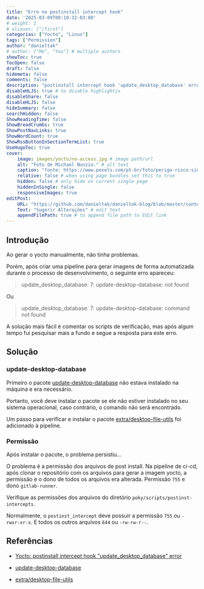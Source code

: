 ```yaml
---
title: "Erro no postinstall intercept hook"
date: '2025-03-09T00:10:32-03:00'
# weight: 1
# aliases: ["/first"]
categorias: ["Yocto", "Linux"]
tags: ["Permission"]
author: "danieltak"
# author: ["Me", "You"] # multiple authors
showToc: true
TocOpen: false
draft: false
hidemeta: false
comments: false
description: "postinstall intercept hook 'update_desktop_database' error"
disableHLJS: true # to disable highlightjs
disableShare: false
disableHLJS: false
hideSummary: false
searchHidden: false
ShowReadingTime: false
ShowBreadCrumbs: true
ShowPostNavLinks: true
ShowWordCount: true
ShowRssButtonInSectionTermList: true
UseHugoToc: true
cover:
    image: images/yocto/no-access.jpg # image path/url
    alt: "Foto de Michael Nunzio." # alt text
    caption: "fonte: https://www.pexels.com/pt-br/foto/perigo-risco-sinal-de-aviso-sinal-de-alerta-4189458/" # display caption under cover
    relative: false # when using page bundles set this to true
    hidden: false # only hide on current single page
    hiddenInSingle: false
    responsiveImages: true
editPost:
    URL: "https://github.com/danieltak/danieltak-blog/blob/master/content"
    Text: "Sugerir Alterações" # edit text
    appendFilePath: true # to append file path to Edit link
---
```


## Introdução

Ao gerar o yocto manualmente, não tinha problemas.

Porém, após criar uma pipeline para gerar imagens de forma automatizada durante o processo de desenvolvimento, o seguinte erro apareceu:

> update_desktop_database: 7: update-desktop-database: not found

Ou

> update_desktop_database: 7: update-desktop-database: command not found

A solução mais fácil é comentar os scripts de verificação, mas após algum tempo fui pesquisar mais a fundo e segue a resposta para este erro.

## Solução

### update-desktop-database

Primeiro o pacote [update-desktop-database] não estava instalado na máquina e era necessário.

Portanto, você deve instalar o pacote se ele não estiver instalado no seu sistema operacional, caso contrário, o comando não será encontrado.

Um passo para verificar e instalar o pacote [extra/desktop-file-utils] foi adicionado à pipeline.

### Permissão

Após instalar o pacote, o problema persistiu...

O problema é a permissão dos arquivos de post install. Na pipeline de ci-cd, após clonar o repositório com os arquivos para gerar a imagem yocto, a permissão e o dono de todos os arquivos era alterada. Permissão `755` e dono `gitlab-runner`.

Verifique as permissões dos arquivos do diretório `poky/scripts/postinst-intercepts`.

Normalmente, o `postinst_intercept` deve possuir a permissão `755` ou `-rwxr-xr-x`. E todos os outros arquivos `644` ou `-rw-rw-r--`.

## Referências

[Yocto: postinstall intercept hook "update_desktop_database" error]: https://stackoverflow.com/questions/70841836/yocto-postinstall-intercept-hook-update-desktop-database-error

- [Yocto: postinstall intercept hook "update_desktop_database" error]

[update-desktop-database]: https://man.archlinux.org/man/update-desktop-database.1.en

- [update-desktop-database]

[extra/desktop-file-utils]: https://www.archlinux.org/packages/extra/x86_64/desktop-file-utils/

- [extra/desktop-file-utils]